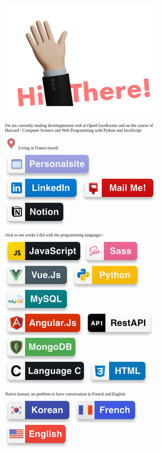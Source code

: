 <img src="hi-there.svg">
<p style="font-family:futura">I'm am currently studing developpement web at OpenClassRooms
and on the course of Harvard : Computer Science and Web Programming with Python and JavaScript</p>

<p style="font-family:futura"><img src="./icons/location.svg"> Living in France (nord)</p>

<div class="section-a" style="margin-bottom: 20px">
  <a hreh="https://gpq8l8s.github.io/HyebinKim/"><img src="./icons/personal-site.svg" style="margin-right: 5px"></a>
  <a hreh="https://www.linkedin.com/in/hyebin-kim-61b787196/"><img src="./icons/linkedin.svg" style="margin-right: 5px"></a>
  <a hreh="mailto:Hyebin0KIM@gmail.com"><img src="./icons/mail.svg" style="margin-right: 5px"></a>
  <a hreh="https://occipital-scapula-12a.notion.site/Hyebin-Kim-0adec3c683354a36bd5d542afdf313f7"><img src="./icons/notion.svg" style="margin-right: 5px"></a>
</div>

<div class="section-b" style="margin-bottom: 20px">
  <p style="font-family:futura"> click to see works I did with the programming languages :
  <div>
    <a href="https://github.com/gpq8l8s/Source-dev/tree/main/js"> <img src="./icons/js.svg"></a>
    <a href="https://github.com/gpq8l8s/camping-site"> <img src="./icons/sass.svg"></a>
    <a href="#"> <img src="./icons/vue.js.svg" style="margin-right: 5px"></a>
    <a href="#"> <img src="./icons/python.svg" style="margin-right: 5px"></a>
    <a href="#"> <img src="./icons/mysql.svg" style="margin-right: 5px"></a>
  </div>
  <div>
    <a href="#"> <img src="./icons/angular.svg" style="margin-right: 5px"></a>
    <a href="#"> <img src="./icons/api.svg" style="margin-right: 5px"></a>
    <a href="#"> <img src="./icons/mongodb.svg" style="margin-right: 5px"></a>
    <a href="https://github.com/gpq8l8s/C" style="margin-right: 5px"> <img src="./icons/c.svg"></a>
    <a href="https://github.com/gpq8l8s/HyebinKim" style="margin-right: 5px"> <img src="./icons/html.svg"></a>
  </div>
</div>

<div class="section-c">
<p style="font-family:futura">Native korean, no problem to have conversation in French and English
<div>
<img src="./icons/kr.svg" style="margin-right: 5px">
<img src="./icons/fr.svg" style="margin-right: 5px">
<img src="./icons/usa.svg" style="margin-right: 5px">
</div>
</div>
